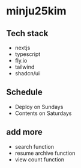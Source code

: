 # minju25kim

## Tech stack
- nextjs
- typescript
- fly.io
- tailwind
- shadcn/ui

## Schedule
- Deploy on Sundays
- Contents on Saturdays

## add more
- search function
- resume archive function
- view count function